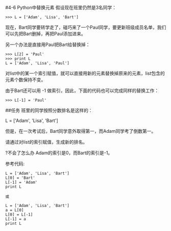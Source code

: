 #4-6 Python中替换元素
假设现在班里仍然是3名同学：

	>>> L = ['Adam', 'Lisa', 'Bart']
现在，Bart同学要转学走了，碰巧来了一个Paul同学，要更新班级成员名单，我们可以先把Bart删掉，再把Paul添加进来。

另一个办法是直接用Paul把Bart给替换掉：

	>>> L[2] = 'Paul'
	>>> print L
	L = ['Adam', 'Lisa', 'Paul']
对list中的某一个索引赋值，就可以直接用新的元素替换掉原来的元素，list包含的元素个数保持不变。

由于Bart还可以用 -1 做索引，因此，下面的代码也可以完成同样的替换工作：

	>>> L[-1] = 'Paul'
##任务
班里的同学按照分数排名是这样的：

L = ['Adam', 'Lisa', 'Bart']

但是，在一次考试后，Bart同学意外取得第一，而Adam同学考了倒数第一。

请通过对list的索引赋值，生成新的排名。

?不会了怎么办
Adam的索引是0，而Bart的索引是-1。

参考代码:

	L = ['Adam', 'Lisa', 'Bart']
	L[0] = 'Bart'
	L[-1] = 'Adam'
	print L
    
    或

	L = ['Adam', 'Lisa', 'Bart']
	a = L[0]
	L[0] = L[-1]
	L[-1] = a 
	print L